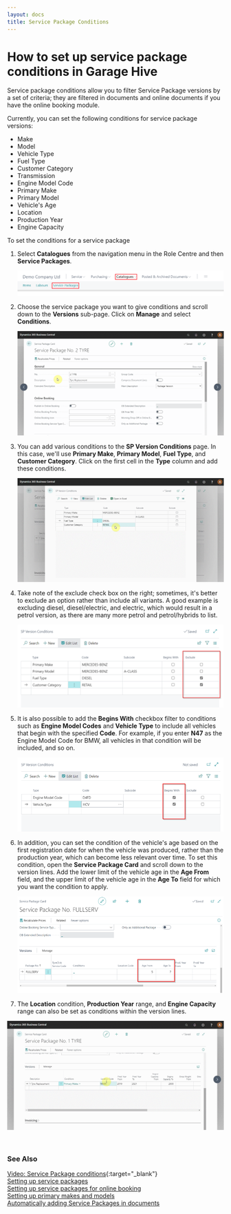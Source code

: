 ```yaml
---
layout: docs
title: Service Package Conditions
---
```


# How to set up service package conditions in Garage Hive

Service package conditions allow you to filter Service Package versions by a set of criteria; they are filtered in documents and online documents if you have the online booking module.

Currently, you can set the following conditions for service package versions:

* Make
* Model
* Vehicle Type
* Fuel Type
* Customer Category
* Transmission
* Engine Model Code 
* Primary Make
* Primary Model
* Vehicle's Age
* Location
* Production Year
* Engine Capacity

To set the conditions for a service package
1. Select **Catalogues** from the navigation menu in the Role Centre and then **Service Packages**.

   ![](media/garagehive-service-package-conditions1.png)

2. Choose the service package you want to give conditions and scroll down to the **Versions** sub-page. Click on **Manage** and select **Conditions**.

   ![](media/garagehive-service-package-conditions2.gif)

3. You can add various conditions to the **SP Version Conditions** page. In this case, we'll use **Primary Make**, **Primary Model**, **Fuel Type**, and **Customer Category**. Click on the first cell in the **Type** column and add these conditions.

   ![](media/garagehive-service-package-conditions3.gif)

4. Take note of the exclude check box on the right; sometimes, it's better to exclude an option rather than include all variants. A good example is excluding diesel, diesel/electric, and electric, which would result in a petrol version, as there are many more petrol and petrol/hybrids to list. 

   ![](media/garagehive-service-package-conditions4.png)

5. It is also possible to add the **Begins With** checkbox filter to conditions such as **Engine Model Codes** and **Vehicle Type** to include all vehicles that begin with the specified **Code**. For example, if you enter **N47** as the Engine Model Code for BMW, all vehicles in that condition will be included, and so on.

   ![](media/garagehive-service-package-conditions6.png)

6. In addition, you can set the condition of the vehicle's age based on the first registration date for when the vehicle was produced, rather than the production year, which can become less relevant over time. To set this condition, open the **Service Package Card** and scroll down to the version lines. Add the lower limit of the vehicle age in the **Age From** field, and the upper limit of the vehicle age in the **Age To** field for which you want the condition to apply.

   ![](media/garagehive-service-package-conditions7.png)

7. The **Location** condition, **Production Year** range, and **Engine Capacity** range can also be set as conditions within the version lines.

![](media/garagehive-service-package-conditions5.gif) 


<br>

### See Also

[Video: Service Package conditions](http://www.youtube.com/watch?v=DDrB5v6kzM0){:target="_blank"} \
[Setting up service packages](/docs/garagehive-service-packages.html) \
[Setting up service packages for online booking](/docs/garagehive-onlinebooking-service-packages.html) \
[Setting up primary makes and models](/docs/garagehive-setting-up-primary-makes-and-models.html) \
[Automatically adding Service Packages in documents](/docs/garagehive-automatically-adding-service-packages.html)